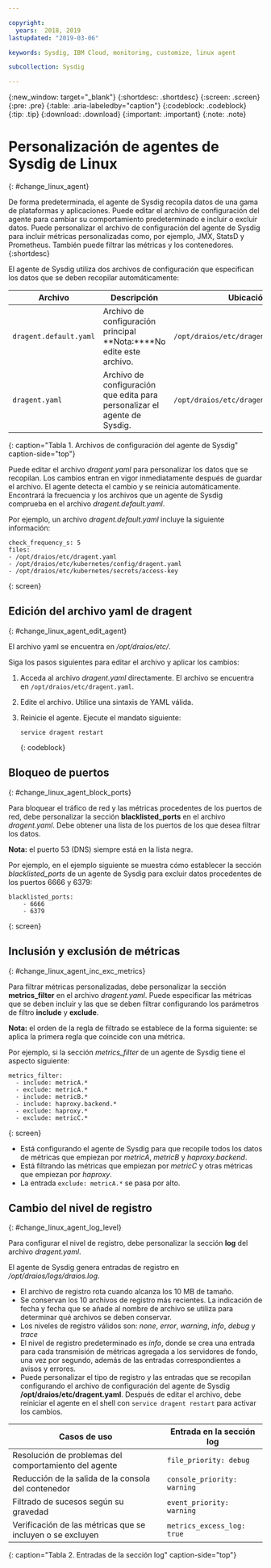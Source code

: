 ```yaml
---

copyright:
  years:  2018, 2019
lastupdated: "2019-03-06"

keywords: Sysdig, IBM Cloud, monitoring, customize, linux agent

subcollection: Sysdig

---
```


{:new_window: target="_blank"}
{:shortdesc: .shortdesc}
{:screen: .screen}
{:pre: .pre}
{:table: .aria-labeledby="caption"}
{:codeblock: .codeblock}
{:tip: .tip}
{:download: .download}
{:important: .important}
{:note: .note}

# Personalización de agentes de Sysdig de Linux
{: #change_linux_agent}

De forma predeterminada, el agente de Sysdig recopila datos de una gama de plataformas y aplicaciones. Puede editar el archivo de configuración del agente para cambiar su comportamiento predeterminado e incluir o excluir datos. Puede personalizar el archivo de configuración del agente de Sysdig para incluir métricas personalizadas como, por ejemplo, JMX, StatsD y Prometheus. También puede filtrar las métricas y los contenedores.
{:shortdesc}

El agente de Sysdig utiliza dos archivos de configuración que especifican los datos que se deben recopilar automáticamente:

| Archivo                   | Descripción                                                     | Ubicación                                |
|------------------------|-----------------------------------------------------------------|-----------------------------------------|
| `dragent.default.yaml` | Archivo de configuración principal </br>**Nota:****No edite este archivo.  | `/opt/draios/etc/dragent.default.yaml`  |
| `dragent.yaml`         | Archivo de configuración que edita para personalizar el agente de Sysdig. | `/opt/draios/etc/dragent.yaml`          |
{: caption="Tabla 1. Archivos de configuración del agente de Sysdig" caption-side="top"} 

Puede editar el archivo *dragent.yaml* para personalizar los datos que se recopilan. Los cambios entran en vigor inmediatamente después de guardar el archivo. El agente detecta el cambio y se reinicia automáticamente. Encontrará la frecuencia y los archivos que un agente de Sysdig comprueba en el archivo *dragent.default.yaml*.

Por ejemplo, un archivo *dragent.default.yaml* incluye la siguiente información:

```
check_frequency_s: 5
files:
- /opt/draios/etc/dragent.yaml
- /opt/draios/etc/kubernetes/config/dragent.yaml
- /opt/draios/etc/kubernetes/secrets/access-key
```
{: screen}



## Edición del archivo yaml de dragent
{: #change_linux_agent_edit_agent}

El archivo yaml se encuentra en */opt/draios/etc/*.

Siga los pasos siguientes para editar el archivo y aplicar los cambios:

1. Acceda al archivo *dragent.yaml* directamente. El archivo se encuentra en `/opt/draios/etc/dragent.yaml`.
2. Edite el archivo. Utilice una sintaxis de YAML válida.
3. Reinicie el agente. Ejecute el mandato siguiente:

    ```
    service dragent restart
    ```
    {: codeblock}


## Bloqueo de puertos
{: #change_linux_agent_block_ports}

Para bloquear el tráfico de red y las métricas procedentes de los puertos de red, debe personalizar la sección **blacklisted_ports** en el archivo *dragent.yaml*. Debe obtener una lista de los puertos de los que desea filtrar los datos.

**Nota:** el puerto 53 (DNS) siempre está en la lista negra. 

Por ejemplo, en el ejemplo siguiente se muestra cómo establecer la sección *blacklisted_ports* de un agente de Sysdig para excluir datos procedentes de los puertos 6666 y 6379:

```
blacklisted_ports:
    - 6666
    - 6379
```
{: screen}

## Inclusión y exclusión de métricas
{: #change_linux_agent_inc_exc_metrics}

Para filtrar métricas personalizadas, debe personalizar la sección **metrics_filter** en el archivo *dragent.yaml*. Puede especificar las métricas que se deben incluir y las que se deben filtrar configurando los parámetros de filtro **include** y **exclude**.

**Nota:** el orden de la regla de filtrado se establece de la forma siguiente: se aplica la primera regla que coincide con una métrica.

Por ejemplo, si la sección *metrics_filter* de un agente de Sysdig tiene el aspecto siguiente:

```
metrics_filter:
  - include: metricA.*
  - exclude: metricA.*
  - include: metricB.*
  - include: haproxy.backend.*
  - exclude: haproxy.*
  - exclude: metricC.*
```
{: screen}

* Está configurando el agente de Sysdig para que recopile todos los datos de métricas que empiezan por *metricA*, *metricB* y *haproxy.backend*. 
* Está filtrando las métricas que empiezan por *metricC* y otras métricas que empiezan por *haproxy*. 
* La entrada `exclude: metricA.*` se pasa por alto.


## Cambio del nivel de registro
{: #change_linux_agent_log_level}

Para configurar el nivel de registro, debe personalizar la sección **log** del archivo *dragent.yaml*. 

El agente de Sysdig genera entradas de registro en */opt/draios/logs/draios.log*. 
* El archivo de registro rota cuando alcanza los 10 MB de tamaño.
* Se conservan los 10 archivos de registro más recientes. La indicación de fecha y fecha que se añade al nombre de archivo se utiliza para determinar qué archivos se deben conservar.
* Los niveles de registro válidos son: *none*, *error*, *warning*, *info*, *debug* y *trace*
* El nivel de registro predeterminado es *info*, donde se crea una entrada para cada transmisión de métricas agregada a los servidores de fondo, una vez por segundo, además de las entradas correspondientes a avisos y errores.
* Puede personalizar el tipo de registro y las entradas que se recopilan configurando el archivo de configuración del agente de Sysdig **/opt/draios/etc/dragent.yaml**. Después de editar el archivo, debe reiniciar el agente en el shell con `service dragent restart` para activar los cambios.

| Casos de uso                                     | Entrada en la sección log           |
|-----------------------------------------------|-----------------------------|
| Resolución de problemas del comportamiento del agente                   | `file_priority: debug`      |
| Reducción de la salida de la consola del contenedor               | `console_priority: warning` |
| Filtrado de sucesos según su gravedad                  | `event_priority: warning`   |
| Verificación de las métricas que se incluyen o se excluyen  | `metrics_excess_log: true`  |
{: caption="Tabla 2. Entradas de la sección log" caption-side="top"} 
